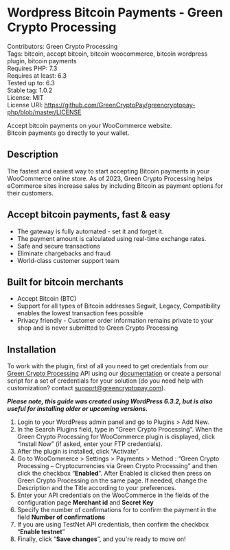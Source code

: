 # Wordpress Bitcoin Payments - Green Crypto Processing
Contributors: Green Crypto Processing\
Tags: bitcoin, accept bitcoin, bitcoin woocommerce, bitcoin wordpress plugin, bitcoin payments\
Requires PHP: 7.3\
Requires at least: 6.3\
Tested up to: 6.3\
Stable tag: 1.0.2\
License: MIT\
License URI: https://github.com/GreenCryptoPay/greencryptopay-php/blob/master/LICENSE

Accept bitcoin payments on your WooCommerce website.\
Bitcoin payments go directly to your wallet.

## Description
The fastest and easiest way to start accepting Bitcoin payments in your WooCommerce online store. As of 2023, Green Crypto Processing helps eCommerce sites increase sales by including Bitcoin as payment options for their customers.

## Accept bitcoin payments, fast & easy 
- The gateway is fully automated - set it and forget it.
- The payment amount is calculated using real-time exchange rates.
- Safe and secure transactions
- Eliminate chargebacks and fraud
- World-class customer support team

## Built for bitcoin merchants 
- Accept Bitcoin (BTC)
- Support for all types of Bitcoin addresses Segwit, Legacy, Compatibility  enables the lowest transaction fees possible
- Privacy friendly - Customer order information remains private to your shop and is never submitted to Green Crypto Processing 

## Installation
To work with the plugin, first of all you need to get credentials from our [Green Crypto Processing](https://greencryptopay.com/ru/standard) API using our [documentation](https://greencryptopay.com/documentation#standard-api) or create a personal script for a set of credentials for your solution (do you need help with customization? contact support@greencryptopay.com).

***Please note, this guide was created using WordPress 6.3.2, but is also useful for installing older or upcoming versions.***

1. Login to your WordPress admin panel and go to Plugins > Add New.
2. In the Search Plugins field, type in “Green Crypto Processing”. When the Green Crypto Processing for WooCommerce plugin is displayed, click “Install Now” (if asked, enter your FTP credentials).
3. After the plugin is installed, click “Activate”.
4. Go to WooCommerce > Settings > Payments > Method : “Green Crypto Processing – Cryptocurrencies via Green Crypto Processing” and then click the checkbox “**Enabled**”. After Enabled is clicked then press on Green Crypto Processing on the same page. If needed, change the Description and the Title according to your preferences.
5. Enter your API credentials on the WooCommerce in the fields of the configuration page **Merchant id** and **Secret Key**  
6. Specify the number of confirmations for to confirm the payment  in the field **Number of confirmations**
7. If you are using TestNet API credentials, then confirm the checkbox “**Enable testnet**”
8. Finally, click “**Save changes**”, and you're ready to move on! 